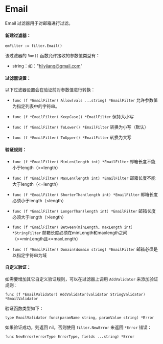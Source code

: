 Email
======

Email 过滤器用于对邮箱进行过滤。

#### 新建过滤器：

	emFilter := filter.Email()

该过滤器的 `Run()` 函数允许接收的参数值类型有：

 - string：如："hilyjiang@gmail.com"

#### 过滤器设置：

以下过滤器设置会在验证前对参数值进行转换：

 - `func (f *EmailFilter) Allow(vals ...string) *EmailFilter`
   允许参数值为指定列表中的字符串。

 - `func (f *EmailFilter) KeepCase() *EmailFilter`
   保持大小写

 - `func (f *EmailFilter) ToLower() *EmailFilter`
   转换为小写（默认）

 - `func (f *EmailFilter) ToUpper() *EmailFilter`
    转换为大写

#### 验证规则：

 - `func (f *EmailFilter) MinLen(length int) *EmailFilter`
   邮箱长度不能小于length（&gt;=length）
 
 - `func (f *EmailFilter) MaxLen(length int) *EmailFilter`
   邮箱长度不能大于length（&lt;=length）

 - `func (f *EmailFilter) ShorterThan(length int) *EmailFilter`
   邮箱长度必须小于length（&lt;length）

 - `func (f *EmailFilter) LongerThan(length int) *EmailFilter`
   邮箱长度必须大于length（&gt;length）

 - `func (f *EmailFilter) Between(minLength, maxLength int) *StringFilter`
   邮箱长度必须在minLength和maxlength之间 （&gt;=minLength且&lt;=maxLength）

 - `func (f *EmailFilter) Domain(domain string) *EmailFilter`
   邮箱必须是以指定字符串为域

#### 自定义验证：

如需要增加其它自定义验证规则，可以在过滤器上调用 `AddValidator` 来添加验证规则：

	func (f *EmailValidator) AddValidator(validator StringValidator) *EmailValidator

验证函数类型如下：

	type EmailValidator func(paramName string, paramValue string) *Error

如果验证成功，则返回 nil，否则使用 `filter.NewError` 来返回 `*Error` 错误：

	func NewError(errorType ErrorType, fields ...string) *Error